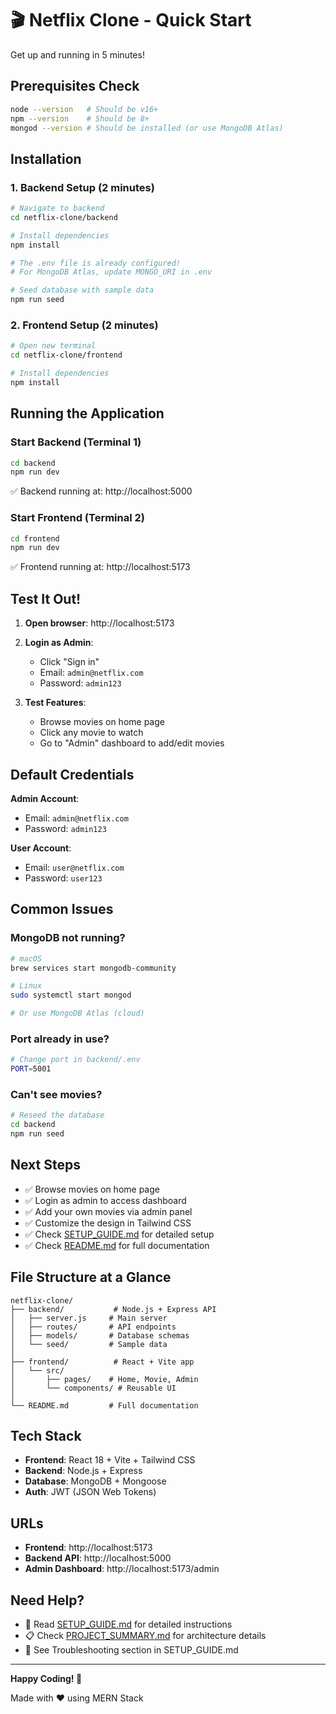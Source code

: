 # 🎬 Netflix Clone - Quick Start

Get up and running in 5 minutes!

## Prerequisites Check

```bash
node --version   # Should be v16+
npm --version    # Should be 8+
mongod --version # Should be installed (or use MongoDB Atlas)
```

## Installation

### 1. Backend Setup (2 minutes)

```bash
# Navigate to backend
cd netflix-clone/backend

# Install dependencies
npm install

# The .env file is already configured!
# For MongoDB Atlas, update MONGO_URI in .env

# Seed database with sample data
npm run seed
```

### 2. Frontend Setup (2 minutes)

```bash
# Open new terminal
cd netflix-clone/frontend

# Install dependencies
npm install
```

## Running the Application

### Start Backend (Terminal 1)
```bash
cd backend
npm run dev
```
✅ Backend running at: http://localhost:5000

### Start Frontend (Terminal 2)
```bash
cd frontend
npm run dev
```
✅ Frontend running at: http://localhost:5173

## Test It Out!

1. **Open browser**: http://localhost:5173

2. **Login as Admin**:
   - Click "Sign in"
   - Email: `admin@netflix.com`
   - Password: `admin123`

3. **Test Features**:
   - Browse movies on home page
   - Click any movie to watch
   - Go to "Admin" dashboard to add/edit movies

## Default Credentials

**Admin Account**:
- Email: `admin@netflix.com`
- Password: `admin123`

**User Account**:
- Email: `user@netflix.com`
- Password: `user123`

## Common Issues

### MongoDB not running?
```bash
# macOS
brew services start mongodb-community

# Linux
sudo systemctl start mongod

# Or use MongoDB Atlas (cloud)
```

### Port already in use?
```bash
# Change port in backend/.env
PORT=5001
```

### Can't see movies?
```bash
# Reseed the database
cd backend
npm run seed
```

## Next Steps

- ✅ Browse movies on home page
- ✅ Login as admin to access dashboard
- ✅ Add your own movies via admin panel
- ✅ Customize the design in Tailwind CSS
- ✅ Check [SETUP_GUIDE.md](SETUP_GUIDE.md) for detailed setup
- ✅ Check [README.md](README.md) for full documentation

## File Structure at a Glance

```
netflix-clone/
├── backend/           # Node.js + Express API
│   ├── server.js     # Main server
│   ├── routes/       # API endpoints
│   ├── models/       # Database schemas
│   └── seed/         # Sample data
│
├── frontend/          # React + Vite app
│   └── src/
│       ├── pages/    # Home, Movie, Admin
│       └── components/ # Reusable UI
│
└── README.md         # Full documentation
```

## Tech Stack

- **Frontend**: React 18 + Vite + Tailwind CSS
- **Backend**: Node.js + Express
- **Database**: MongoDB + Mongoose
- **Auth**: JWT (JSON Web Tokens)

## URLs

- **Frontend**: http://localhost:5173
- **Backend API**: http://localhost:5000
- **Admin Dashboard**: http://localhost:5173/admin

## Need Help?

- 📖 Read [SETUP_GUIDE.md](SETUP_GUIDE.md) for detailed instructions
- 📋 Check [PROJECT_SUMMARY.md](PROJECT_SUMMARY.md) for architecture details
- 🐛 See Troubleshooting section in SETUP_GUIDE.md

---

**Happy Coding! 🚀**

Made with ❤️ using MERN Stack
